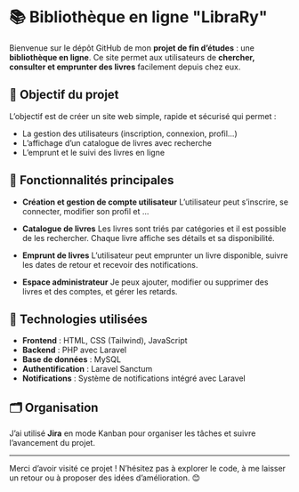 
# 📚 Bibliothèque en ligne "LibraRy"

Bienvenue sur le dépôt GitHub de mon **projet de fin d’études** : une **bibliothèque en ligne**.
Ce site permet aux utilisateurs de **chercher, consulter et emprunter des livres** facilement depuis chez eux.

## 🎯 Objectif du projet

L’objectif est de créer un site web simple, rapide et sécurisé qui permet :

* La gestion des utilisateurs (inscription, connexion, profil…)
* L’affichage d’un catalogue de livres avec recherche
* L’emprunt et le suivi des livres en ligne

## 🔑 Fonctionnalités principales

* **Création et gestion de compte utilisateur**
  L’utilisateur peut s’inscrire, se connecter, modifier son profil et ...

* **Catalogue de livres**
  Les livres sont triés par catégories et il est possible de les rechercher. Chaque livre affiche ses détails et sa disponibilité.

* **Emprunt de livres**
  L’utilisateur peut emprunter un livre disponible, suivre les dates de retour et recevoir des notifications.

* **Espace administrateur**
  Je peux ajouter, modifier ou supprimer des livres et des comptes, et gérer les retards.

## 🧰 Technologies utilisées

* **Frontend** : HTML, CSS (Tailwind), JavaScript
* **Backend** : PHP avec Laravel
* **Base de données** : MySQL
* **Authentification** : Laravel Sanctum
* **Notifications** : Système de notifications intégré avec Laravel

## 🗂️ Organisation

J’ai utilisé **Jira** en mode Kanban pour organiser les tâches et suivre l’avancement du projet.

---

Merci d’avoir visité ce projet !
N’hésitez pas à explorer le code, à me laisser un retour ou à proposer des idées d’amélioration. 😊


